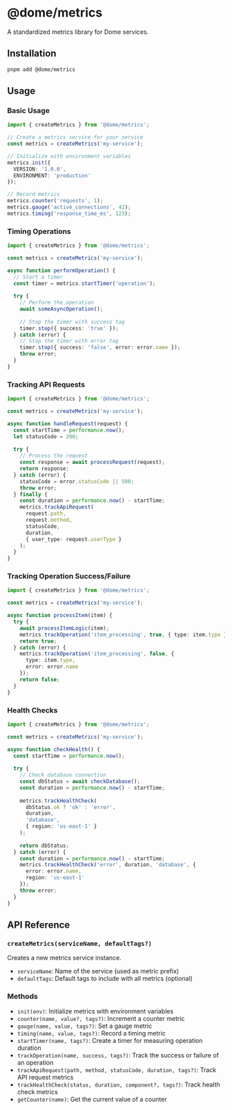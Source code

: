 # @dome/metrics

A standardized metrics library for Dome services.

## Installation

```bash
pnpm add @dome/metrics
```

## Usage

### Basic Usage

```typescript
import { createMetrics } from '@dome/metrics';

// Create a metrics service for your service
const metrics = createMetrics('my-service');

// Initialize with environment variables
metrics.init({
  VERSION: '1.0.0',
  ENVIRONMENT: 'production'
});

// Record metrics
metrics.counter('requests', 1);
metrics.gauge('active_connections', 42);
metrics.timing('response_time_ms', 123);
```

### Timing Operations

```typescript
import { createMetrics } from '@dome/metrics';

const metrics = createMetrics('my-service');

async function performOperation() {
  // Start a timer
  const timer = metrics.startTimer('operation');
  
  try {
    // Perform the operation
    await someAsyncOperation();
    
    // Stop the timer with success tag
    timer.stop({ success: 'true' });
  } catch (error) {
    // Stop the timer with error tag
    timer.stop({ success: 'false', error: error.name });
    throw error;
  }
}
```

### Tracking API Requests

```typescript
import { createMetrics } from '@dome/metrics';

const metrics = createMetrics('my-service');

async function handleRequest(request) {
  const startTime = performance.now();
  let statusCode = 200;
  
  try {
    // Process the request
    const response = await processRequest(request);
    return response;
  } catch (error) {
    statusCode = error.statusCode || 500;
    throw error;
  } finally {
    const duration = performance.now() - startTime;
    metrics.trackApiRequest(
      request.path,
      request.method,
      statusCode,
      duration,
      { user_type: request.userType }
    );
  }
}
```

### Tracking Operation Success/Failure

```typescript
import { createMetrics } from '@dome/metrics';

const metrics = createMetrics('my-service');

async function processItem(item) {
  try {
    await processItemLogic(item);
    metrics.trackOperation('item_processing', true, { type: item.type });
    return true;
  } catch (error) {
    metrics.trackOperation('item_processing', false, { 
      type: item.type,
      error: error.name
    });
    return false;
  }
}
```

### Health Checks

```typescript
import { createMetrics } from '@dome/metrics';

const metrics = createMetrics('my-service');

async function checkHealth() {
  const startTime = performance.now();
  
  try {
    // Check database connection
    const dbStatus = await checkDatabase();
    const duration = performance.now() - startTime;
    
    metrics.trackHealthCheck(
      dbStatus.ok ? 'ok' : 'error',
      duration,
      'database',
      { region: 'us-east-1' }
    );
    
    return dbStatus;
  } catch (error) {
    const duration = performance.now() - startTime;
    metrics.trackHealthCheck('error', duration, 'database', {
      error: error.name,
      region: 'us-east-1'
    });
    throw error;
  }
}
```

## API Reference

### `createMetrics(serviceName, defaultTags?)`

Creates a new metrics service instance.

- `serviceName`: Name of the service (used as metric prefix)
- `defaultTags`: Default tags to include with all metrics (optional)

### Methods

- `init(env)`: Initialize metrics with environment variables
- `counter(name, value?, tags?)`: Increment a counter metric
- `gauge(name, value, tags?)`: Set a gauge metric
- `timing(name, value, tags?)`: Record a timing metric
- `startTimer(name, tags?)`: Create a timer for measuring operation duration
- `trackOperation(name, success, tags?)`: Track the success or failure of an operation
- `trackApiRequest(path, method, statusCode, duration, tags?)`: Track API request metrics
- `trackHealthCheck(status, duration, component?, tags?)`: Track health check metrics
- `getCounter(name)`: Get the current value of a counter